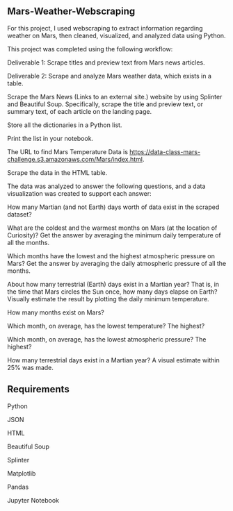 ## Mars-Weather-Webscraping
For this project, I used webscraping to extract information regarding weather on Mars, then cleaned, visualized, and analyzed data using Python.

This project was completed using the following workflow:

Deliverable 1: Scrape titles and preview text from Mars news articles. 

Deliverable 2: Scrape and analyze Mars weather data, which exists in a table.

Scrape the Mars News (Links to an external site.) website by using Splinter and Beautiful Soup. Specifically, scrape the title and preview text, or summary text, of each article on the landing page.

Store all the dictionaries in a Python list.

Print the list in your notebook.

The URL to find Mars Temperature Data is https://data-class-mars-challenge.s3.amazonaws.com/Mars/index.html.

Scrape the data in the HTML table.

The data was analyzed to answer the following questions, and a data visualization was created to support each answer:

How many Martian (and not Earth) days worth of data exist in the scraped dataset?

What are the coldest and the warmest months on Mars (at the location of Curiosity)? Get the answer by averaging the minimum daily temperature of all the months.

Which months have the lowest and the highest atmospheric pressure on Mars? Get the answer by averaging the daily atmospheric pressure of all the months.

About how many terrestrial (Earth) days exist in a Martian year? That is, in the time that Mars circles the Sun once, how many days elapse on Earth? Visually estimate the result by plotting the daily minimum temperature.

How many months exist on Mars?

Which month, on average, has the lowest temperature? The highest?

Which month, on average, has the lowest atmospheric pressure? The highest?

How many terrestrial days exist in a Martian year? A visual estimate within 25% was made.

## Requirements

Python

JSON

HTML

Beautiful Soup

Splinter

Matplotlib

Pandas

Jupyter Notebook
